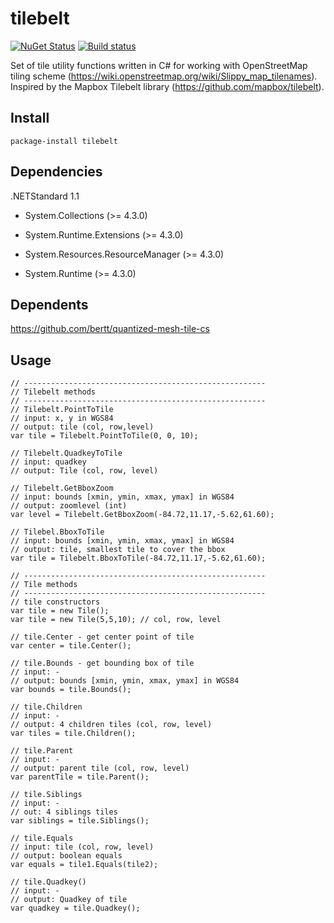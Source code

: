 # tilebelt

[![NuGet Status](http://img.shields.io/nuget/v/tilebelt.svg?style=flat)](https://www.nuget.org/packages/tilebelt/) [![Build status](https://ci.appveyor.com/api/projects/status/7r1ct7h78r2nkoy0?svg=true)](https://ci.appveyor.com/project/bertt/tilebelt-cs)

Set of tile utility functions written in C# for working with OpenStreetMap tiling scheme (https://wiki.openstreetmap.org/wiki/Slippy_map_tilenames).  Inspired by the Mapbox Tilebelt library (https://github.com/mapbox/tilebelt).

## Install

```
package-install tilebelt
```

## Dependencies

.NETStandard 1.1

- System.Collections (>= 4.3.0)

- System.Runtime.Extensions (>= 4.3.0)

- System.Resources.ResourceManager (>= 4.3.0)

- System.Runtime (>= 4.3.0)

## Dependents

https://github.com/bertt/quantized-mesh-tile-cs

## Usage
```
// ------------------------------------------------------
// Tilebelt methods
// ------------------------------------------------------
// Tilebelt.PointToTile
// input: x, y in WGS84
// output: tile (col, row,level)
var tile = Tilebelt.PointToTile(0, 0, 10);

// Tilebelt.QuadkeyToTile
// input: quadkey
// output: Tile (col, row, level)

// Tilebelt.GetBboxZoom
// input: bounds [xmin, ymin, xmax, ymax] in WGS84
// output: zoomlevel (int)
var level = Tilebelt.GetBboxZoom(-84.72,11.17,-5.62,61.60);

// Tilebel.BboxToTile
// input: bounds [xmin, ymin, xmax, ymax] in WGS84
// output: tile, smallest tile to cover the bbox
var tile = Tilebelt.BboxToTile(-84.72,11.17,-5.62,61.60);

// ------------------------------------------------------
// Tile methods
// ------------------------------------------------------
// tile constructors
var tile = new Tile();
var tile = new Tile(5,5,10); // col, row, level

// tile.Center - get center point of tile
var center = tile.Center(); 

// tile.Bounds - get bounding box of tile
// input: -
// output: bounds [xmin, ymin, xmax, ymax] in WGS84
var bounds = tile.Bounds();

// tile.Children
// input: -
// output: 4 children tiles (col, row, level)
var tiles = tile.Children();

// tile.Parent
// input: -
// output: parent tile (col, row, level)
var parentTile = tile.Parent();

// tile.Siblings
// input: -
// out: 4 siblings tiles
var siblings = tile.Siblings();

// tile.Equals
// input: tile (col, row, level)
// output: boolean equals
var equals = tile1.Equals(tile2);

// tile.Quadkey()
// input: -
// output: Quadkey of tile
var quadkey = tile.Quadkey(); 
```
